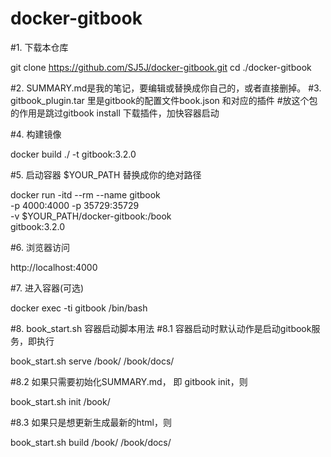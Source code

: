 # docker-gitbook
#1. 下载本仓库

git clone https://github.com/SJ5J/docker-gitbook.git
cd ./docker-gitbook

#2. SUMMARY.md是我的笔记，要编辑或替换成你自己的，或者直接删掉。
#3. gitbook_plugin.tar 里是gitbook的配置文件book.json 和对应的插件
#放这个包的作用是跳过gitbook install 下载插件，加快容器启动

#4. 构建镜像

docker build ./ -t gitbook:3.2.0

#5. 启动容器 $YOUR_PATH 替换成你的绝对路径

docker run -itd --rm --name gitbook \
-p 4000:4000 -p 35729:35729 \
-v $YOUR_PATH/docker-gitbook:/book \
gitbook:3.2.0

#6. 浏览器访问

http://localhost:4000


#7. 进入容器(可选)

docker exec -ti gitbook /bin/bash


#8. book_start.sh 容器启动脚本用法
#8.1 容器启动时默认动作是启动gitbook服务，即执行

book_start.sh serve /book/ /book/docs/

#8.2 如果只需要初始化SUMMARY.md， 即 gitbook init，则

book_start.sh init /book/

#8.3 如果只是想更新生成最新的html，则

book_start.sh build /book/ /book/docs/
